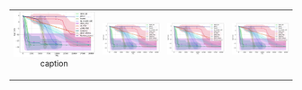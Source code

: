 <table>
​	<tr>
		<td>
			<div>
				<img src="classic_Linear_Slope_log_cost_curve.png"/>
			</div>
			<div style="text-align: center;">
				caption
			</div>
​		</td>
​		<td>
			<div>
				<img src="classic_Linear_Slope_log_cost_curve.png"/>
			</div>
​		</td>
​		<td>
			<div>
				<img src="classic_Linear_Slope_log_cost_curve.png"/>
			</div>
​		</td>
​		<td>
			<div>
				<img src="classic_Linear_Slope_log_cost_curve.png"/>
			</div>
​		</td>
​	</tr>
</table>
